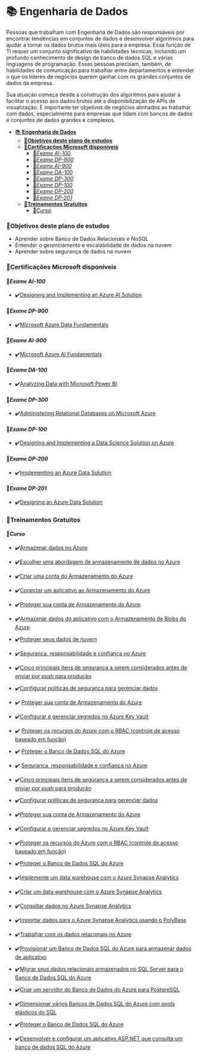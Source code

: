 # 📚 **Engenharia de Dados**

Pessoas que trabalham com Engenharia de Dados são responsáveis por encontrar tendências em conjuntos de dados e desenvolver algoritmos para ajudar a tornar os dados brutos mais úteis para a empresa. Essa função de TI requer um conjunto significativo de habilidades técnicas, incluindo um profundo conhecimento de design de banco de dados SQL e várias linguagens de programação. Essas pessoas precisam, também, de habilidades de comunicação para trabalhar entre departamentos e entender o que os líderes de negócios querem ganhar com os grandes conjuntos de dados da empresa.

Sua atuação começa desde a construção dos algoritmos para ajudar a facilitar o acesso aos dados brutos até a disponibilização de APIs de visualização. É importante ter objetivos de negócios alinhados ao trabalhar com dados, especialmente para empresas que lidam com bancos de dados e conjuntos de dados grandes e complexos.

<!-- TOC start -->

- [📚 **Engenharia de Dados**](#-engenharia-de-dados)
  - [🎯**Objetivos deste plano de estudos**](#objetivos-deste-plano-de-estudos)
  - [🎯**Certificações Microsoft disponíveis**](#certificações-microsoft-disponíveis)
    - [📝*Exame AI-100*](#exame-ai-100)
    - [📝*Exame DP-900*](#exame-dp-900)
    - [📝*Exame AI-900*](#exame-ai-900)
    - [📝*Exame DA-100*](#exame-da-100)
    - [📝*Exame DP-300*](#exame-dp-300)
    - [📝*Exame DP-100*](#exame-dp-100)
    - [📝*Exame DP-200*](#exame-dp-200)
    - [📝*Exame DP-201*](#exame-dp-201)
  - [🎯**Treinamentos Gratuitos**](#treinamentos-gratuitos)
    - [📝*Curso*](#curso)
      <!-- TOC end -->
      <!-- TOC --><a name="-engenharia-de-dados"></a>

<!-- TOC --><a name="objetivos-deste-plano-de-estudos"></a>

### 🎯**Objetivos deste plano de estudos**

- Aprender sobre Banco de Dados Relacionais e NoSQL
- Entender o gerenciamento e escalabilidade de dados na nuvem
- Aprender sobre segurança de dados na nuvem

<!-- TOC --><a name="certificações-microsoft-disponíveis"></a>

### 🎯**Certificações Microsoft disponíveis**

<!-- TOC --><a name="exame-ai-100"></a>

#### 📝*Exame AI-100*

- ✔️[Designing and Implementing an Azure AI Solution](https://docs.microsoft.com/pt-br/learn/certifications/azure-ai-engineer?WT.mc_id=javascript-50063-gllemos)

<!-- TOC --><a name="exame-dp-900"></a>

#### 📝*Exame DP-900*

- ✔️[Microsoft Azure Data Fundamentals](https://docs.microsoft.com/pt-br/learn/certifications/azure-data-fundamentals?WT.mc_id=javascript-50063-gllemos)

<!-- TOC --><a name="exame-ai-900"></a>

#### 📝*Exame AI-900*

- ✔️[Microsoft Azure AI Fundamentals](https://docs.microsoft.com/pt-br/learn/certifications/azure-ai-fundamentals?WT.mc_id=javascript-50063-gllemos)

<!-- TOC --><a name="exame-da-100"></a>

#### 📝*Exame DA-100*

- ✔️[Analyzing Data with Microsoft Power BI](https://docs.microsoft.com/pt-br/learn/certifications/data-analyst-associate/?WT.mc_id=javascript-50063-gllemos)

<!-- TOC --><a name="exame-dp-300"></a>

#### 📝*Exame DP-300*

- ✔️[Administering Relational Databases on Microsoft Azure](https://docs.microsoft.com/pt-br/learn/certifications/azure-database-administrator-associate?WT.mc_id=javascript-50063-gllemos)

<!-- TOC --><a name="exame-dp-100"></a>

#### 📝*Exame DP-100*

- ✔️[Designing and Implementing a Data Science Solution on Azure](https://docs.microsoft.com/pt-br/learn/certifications/azure-data-scientist?WT.mc_id=javascript-50063-gllemos)

<!-- TOC --><a name="exame-dp-200"></a>

#### 📝*Exame DP-200*

- ✔️[Implementing an Azure Data Solution](https://docs.microsoft.com/pt-br/learn/certifications/exams/dp-200?WT.mc_id=javascript-50063-gllemos)

<!-- TOC --><a name="exame-dp-201"></a>

#### 📝*Exame DP-201*

- ✔️[Designing an Azure Data Solution](https://docs.microsoft.com/pt-br/learn/certifications/exams/dp-201?WT.mc_id=javascript-50063-gllemos)

<!-- TOC --><a name="treinamentos-gratuitos"></a>

### 🎯**Treinamentos Gratuitos**

<!-- TOC --><a name="curso"></a>

#### 📝*Curso*

- ✔️[Armazenar dados no Azure](https://docs.microsoft.com/pt-br/learn/paths/store-data-in-azure/?WT.mc_id=javascript-50063-gllemos)

- ✔️[Escolher uma abordagem de armazenamento de dados no Azure](https://docs.microsoft.com/pt-br/learn/modules/choose-storage-approach-in-azure/?WT.mc_id=javascript-50063-gllemos)

- ✔️[Criar uma conta do Armazenamento do Azure](https://docs.microsoft.com/pt-br/learn/modules/create-azure-storage-account/?WT.mc_id=javascript-50063-gllemos)

- ✔️[Conectar um aplicativo ao Armazenamento do Azure](https://docs.microsoft.com/pt-br/learn/modules/connect-an-app-to-azure-storage/?WT.mc_id=javascript-50063-gllemos)

- ✔️[Proteger sua conta de Armazenamento do Azure](https://docs.microsoft.com/pt-br/learn/modules/secure-azure-storage-account/?WT.mc_id=javascript-50063-gllemos)

- ✔️[Armazenar dados do aplicativo com o Armazenamento de Blobs do Azure](https://docs.microsoft.com/pt-br/learn/modules/store-app-data-with-azure-blob-storage/?WT.mc_id=javascript-50063-gllemos)

- ✔️[Proteger seus dados de nuvem](https://docs.microsoft.com/pt-br/learn/paths/secure-your-cloud-data/?WT.mc_id=javascript-50063-gllemos)

- ✔️[Segurança, responsabilidade e confiança no Azure](https://docs.microsoft.com/pt-br/learn/modules/intro-to-security-in-azure/?WT.mc_id=javascript-50063-gllemos)

- ✔️[Cinco principais itens de segurança a serem considerados antes de enviar por push para produção](https://docs.microsoft.com/pt-br/learn/modules/top-5-security-items-to-consider/?WT.mc_id=javascript-50063-gllemos)

- ✔️[Configurar políticas de segurança para gerenciar dados](https://docs.microsoft.com/pt-br/learn/modules/configure-security-policies-to-manage-data/?WT.mc_id=javascript-50063-gllemos)

- ✔️ [Proteger sua conta de Armazenamento do Azure](https://docs.microsoft.com/pt-br/learn/modules/secure-azure-storage-account/?WT.mc_id=javascript-50063-gllemos)

- ✔️[Configurar e gerenciar segredos no Azure Key Vault](https://docs.microsoft.com/pt-br/learn/modules/configure-and-manage-azure-key-vault/?WT.mc_id=javascript-50063-gllemos)

- ✔️ [Proteger os recursos do Azure com o RBAC (controle de acesso baseado em função)](https://docs.microsoft.com/pt-br/learn/modules/secure-azure-resources-with-rbac/?WT.mc_id=javascript-50063-gllemos)

- ✔️ [Proteger o Banco de Dados SQL do Azure](https://docs.microsoft.com/pt-br/learn/modules/secure-your-azure-sql-database/?WT.mc_id=javascript-50063-gllemos)

- ✔️ [Segurança, responsabilidade e confiança no Azure](https://docs.microsoft.com/pt-br/learn/modules/intro-to-security-in-azure/?WT.mc_id=javascript-50063-gllemos)

- ✔️[Cinco principais itens de segurança a serem considerados antes de enviar por push para produção](https://docs.microsoft.com/pt-br/learn/modules/top-5-security-items-to-consider/?WT.mc_id=javascript-50063-gllemos)

- ✔️[Configurar políticas de segurança para gerenciar dados](https://docs.microsoft.com/pt-br/learn/modules/configure-security-policies-to-manage-data/?WT.mc_id=javascript-50063-gllemos)

- ✔️[Proteger sua conta de Armazenamento do Azure](https://docs.microsoft.com/pt-br/learn/modules/secure-azure-storage-account/?WT.mc_id=javascript-50063-gllemos)

- ✔️[Configurar e gerenciar segredos no Azure Key Vault](https://docs.microsoft.com/pt-br/learn/modules/configure-and-manage-azure-key-vault/?WT.mc_id=javascript-50063-gllemos)

- ✔️[Proteger os recursos do Azure com o RBAC (controle de acesso baseado em função)](https://docs.microsoft.com/pt-br/learn/modules/secure-azure-resources-with-rbac/?WT.mc_id=javascript-50063-gllemos)

- ✔️[Proteger o Banco de Dados SQL do Azure](https://docs.microsoft.com/pt-br/learn/modules/secure-your-azure-sql-database/?WT.mc_id=javascript-50063-gllemos)

- ✔️[Implemente um data warehouse com o Azure Synapse Analytics](https://docs.microsoft.com/pt-br/learn/paths/implement-sql-data-warehouse/?WT.mc_id=javascript-50063-gllemos)

- ✔️[Criar um data warehouse com o Azure Synapse Analytics](https://docs.microsoft.com/pt-br/learn/modules/design-azure-sql-data-warehouse/?WT.mc_id=javascript-50063-gllemos)

- ✔️[Consultar dados no Azure Synapse Analytics](https://docs.microsoft.com/pt-br/learn/modules/query-azure-sql-data-warehouse/?WT.mc_id=javascript-50063-gllemos)

- ✔️[Importar dados para o Azure Synapse Analytics usando o PolyBase](https://docs.microsoft.com/pt-br/learn/modules/import-data-into-asdw-with-polybase/?WT.mc_id=javascript-50063-gllemos)

- ✔️[Trabalhar com os dados relacionais no Azure](https://docs.microsoft.com/pt-br/learn/paths/work-with-relational-data-in-azure/?WT.mc_id=javascript-50063-gllemos)

- ✔️[Provisionar um Banco de Dados SQL do Azure para armazenar dados de aplicativo](https://docs.microsoft.com/pt-br/learn/modules/provision-azure-sql-db/?WT.mc_id=javascript-50063-gllemos)

- ✔️[Migrar seus dados relacionais armazenados no SQL Server para o Banco de Dados SQL do Azure](https://docs.microsoft.com/pt-br/learn/modules/migrate-sql-server-relational-data/?WT.mc_id=javascript-50063-gllemos)

- ✔️[Criar um servidor do Banco de Dados do Azure para PostgreSQL](https://docs.microsoft.com/pt-br/learn/modules/create-azure-db-for-postgresql-server/?WT.mc_id=javascript-50063-gllemos)

- ✔️[Dimensionar vários Bancos de Dados SQL do Azure com pools elásticos do SQL](https://docs.microsoft.com/pt-br/learn/modules/scale-sql-databases-elastic-pools/?WT.mc_id=javascript-50063-gllemos)

- ✔️[Proteger o Banco de Dados SQL do Azure](https://docs.microsoft.com/pt-br/learn/modules/secure-your-azure-sql-database/?WT.mc_id=javascript-50063-gllemos)

- ✔️[Desenvolver e configurar um aplicativo ASP.NET que consulta um banco de dados SQL do Azure](https://docs.microsoft.com/pt-br/learn/modules/develop-app-that-queries-azure-sql/?WT.mc_id=javascript-50063-gllemos)
